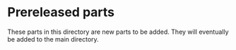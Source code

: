 # Prereleased parts
These parts in this directory are new parts to be added. They will eventually be added to the main directory.
